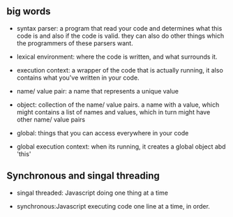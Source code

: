 ## big words

- syntax parser: a program that read your code and determines what this code is and also if the code is valid.
they can also do other things which the programmers of these parsers want.


- lexical environment: where the code is written, and what surrounds it.

- execution context: a wrapper of the code that is actually running, it also contains what you've written in your code.

- name/ value pair: a name that represents a unique value

- object: collection of the name/ value pairs.
a name with a value, which might contains a list of names and values, which in turn might have other name/ value pairs

- global: things that you can access everywhere in your code

- global execution context: when its running, it creates a global object abd 'this'


## Synchronous and singal threading

- singal threaded: Javascript doing one thing at a time

- synchronous:Javascript executing code one line at a time, in order.
